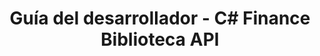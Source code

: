 ﻿---
title: Guía del desarrollador - C# Finance Biblioteca API
linktitle: Guía del desarrollador
type: docs
weight: 20
url: /es/net/developer-guide/
description: C# Finance Biblioteca API La sección de la Guía del desarrollador cubre temas relacionados con el trabajo con archivos OFX, XBRL y iXBRL.
---

